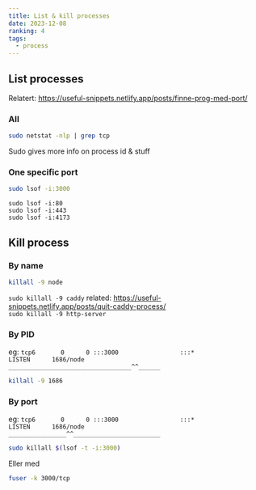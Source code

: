 ```yaml
---
title: List & kill processes
date: 2023-12-08
ranking: 4
tags:
  - process
---
```

## List processes

Relatert: https://useful-snippets.netlify.app/posts/finne-prog-med-port/

### All

```sh
sudo netstat -nlp | grep tcp
```

Sudo gives more info on process id & stuff

### One specific port

```sh
sudo lsof -i:3000
```

`sudo lsof -i:80` \
`sudo lsof -i:443` \
`sudo lsof -i:4173`

## Kill process

### By name

```sh
killall -9 node
```

`sudo killall -9 caddy` related: <https://useful-snippets.netlify.app/posts/quit-caddy-process/> \
`sudo killall -9 http-server`

### By PID

eg: `tcp6       0      0 :::3000                 :::*                    LISTEN      1686/node` \
`__________________________________^^______`

```sh
killall -9 1686
```

### By port


eg: `tcp6       0      0 :::3000                 :::*                    LISTEN      1686/node` \
`________________^^________________________`


```sh
sudo killall $(lsof -t -i:3000)
```

Eller med

```sh
fuser -k 3000/tcp
```````

